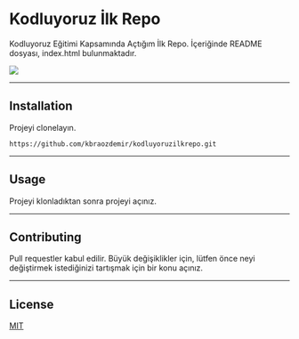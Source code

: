 # Kodluyoruz İlk Repo
Kodluyoruz Eğitimi Kapsamında Açtığım İlk Repo. İçeriğinde README dosyası, index.html bulunmaktadır.

![](https://i.hizliresim.com/e11e4qm.png)

---

## Installation
Projeyi clonelayın.
```
https://github.com/kbraozdemir/kodluyoruzilkrepo.git
```

---
## Usage
Projeyi klonladıktan sonra projeyi açınız.

---
## Contributing
Pull requestler kabul edilir. Büyük değişiklikler için, lütfen önce neyi değiştirmek istediğinizi tartışmak için bir konu açınız.

---
## License
[MIT](https://choosealicense.com/licenses/mit/)